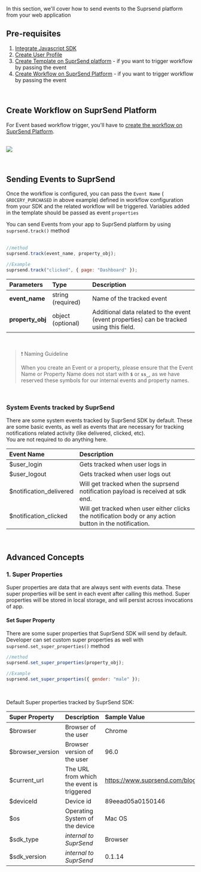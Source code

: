 In this section, we'll cover how to send events to the Suprsend platform from your web application

## Pre-requisites

1. [Integrate Javascript SDK](https://github.com/suprsend/suprsend-browser-sdk/blob/main/docs/integrate-sdk.md)
2. [Create User Profile](https://github.com/suprsend/suprsend-browser-sdk/blob/main/docs/create-user.md)
3. [Create Template on SuprSend platform](https://docs.suprsend.com/docs/templates) - if you want to trigger workflow by passing the event
4. [Create Workflow on SuprSend Platform](https://docs.suprsend.com/docs/workflows) - if you want to trigger workflow by passing the event

<br>

## Create Workflow on SuprSend Platform

For Event based workflow trigger, you'll have to [create the workflow on SuprSend Platform](https://docs.suprsend.com/docs/workflows).  
<br>

![](https://files.readme.io/d95d579-Frame_2.png)

<br>

## Sending Events to SuprSend

Once the workflow is configured, you can pass the `Event Name` ( `GROCERY_PURCHASED` in above example) defined in workflow configuration from your SDK and the related workflow will be triggered. Variables added in the template should be passed as event `properties`

You can send Events from your app to SuprSend platform by using `suprsend.track()` method  
<br>

```javascript
//method
suprsend.track(event_name, property_obj);

//Example
suprsend.track("clicked", { page: "Dashboard" });
```

| Parameters       | Type              | Description                                                                              |
| :--------------- | :---------------- | :--------------------------------------------------------------------------------------- |
| **event_name**   | string (required) | Name of the tracked event                                                                |
| **property_obj** | object (optional) | Additional data related to the event (event properties) can be tracked using this field. |

<br>

> ❗️ Naming Guideline
>
> When you create an Event or a property, please ensure that the Event Name or Property Name does not start with **`$`** or **`ss_`**, as we have reserved these symbols for our internal events and property names.

<br>

### System Events tracked by SuprSend

There are some system events tracked by SuprSend SDK by default. These are some basic events, as well as events that are necessary for tracking notifications related activity (like delivered, clicked, etc).  
You are not required to do anything here.

| Event Name              | Description                                                                                              |
| :---------------------- | :------------------------------------------------------------------------------------------------------- |
| $user_login             | Gets tracked when user logs in                                                                           |
| $user_logout            | Gets tracked when user logs out                                                                          |
| $notification_delivered | Will get tracked when the suprsend notification payload is received at sdk end.                          |
| $notification_clicked   | Will get tracked when user either clicks the notification body or any action button in the notification. |

<br>

## Advanced Concepts

### 1\. Super Properties

Super properties are data that are always sent with events data. These super properties will be sent in each event after calling this method. Super properties will be stored in local storage, and will persist across invocations of app.

#### Set Super Property

There are some super properties that SuprSend SDK will send by default. Developer can set custom super properties as well with `suprsend.set_super_properties()` method

```javascript
//method
suprsend.set_super_properties(property_obj);

//Example
suprsend.set_super_properties({ gender: "male" });
```

<br>

Default Super properties tracked by SuprSend SDK:

| Super Property   | Description                               | Sample Value                    |
| :--------------- | :---------------------------------------- | :------------------------------ |
| $browser         | Browser of the user                       | Chrome                          |
| $browser_version | Browser version of the user               | 96.0                            |
| $current_url     | The URL from which the event is triggered | <https://www.suprsend.com/blog> |
| $deviceId        | Device id                                 | 89eead05a0150146                |
| $os              | Operating System of the device            | Mac OS                          |
| $sdk_type        | _internal to SuprSend_                    | Browser                         |
| $sdk_version     | _internal to SuprSend_                    | 0.1.14                          |

<br>
